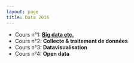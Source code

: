 ```yaml
---
layout: page
title: Data 2016
---
```


* Cours n°1: [**Big data etc.**](./1.html/)
* Cours n°2: **Collecte & traitement de données**
* Cours n°3: **Datavisualisation**
* Cours n°4: **Open data**
